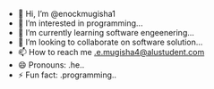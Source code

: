 - 👋 Hi, I’m @enockmugisha1
- 👀 I’m interested in programming...
- 🌱 I’m currently learning software engeenering...
- 💞️ I’m looking to collaborate on software solution...
- 📫 How to reach me .e.mugisha4@alustudent.com
- 😄 Pronouns: .he..
- ⚡ Fun fact: .programming..

<!---
enockmugisha1/enockmugisha1 is a ✨ special ✨ repository because its `README.md` (this file) appears on your GitHub profile.
You can click the Preview link to take a look at your changes.
--->
